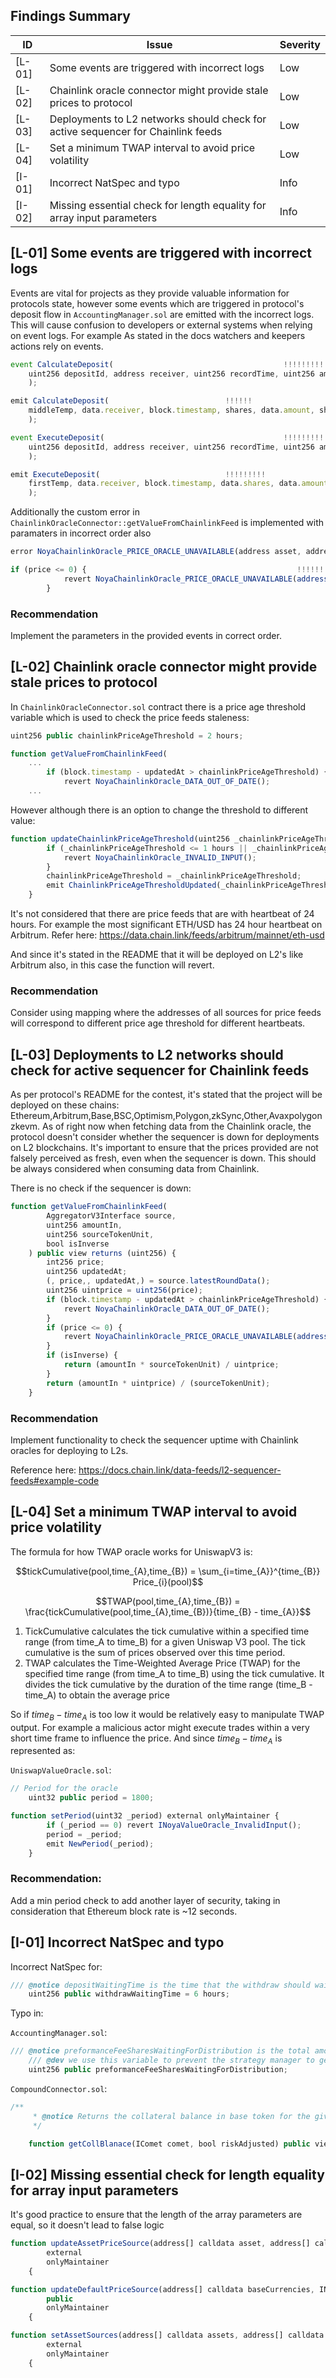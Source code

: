 ## Findings Summary

| ID | Issue | Severity |
| - | - | - |
| [L-01] | Some events are triggered with incorrect logs | Low |
| [L-02] | Chainlink oracle connector might provide stale prices to protocol | Low |
| [L-03] | Deployments to L2 networks should check for active sequencer for Chainlink feeds | Low |
| [L-04] | Set a minimum TWAP interval to avoid price volatility | Low |
| [I-01] | Incorrect NatSpec and typo | Info |
| [I-02] | Missing essential check for length equality for array input parameters | Info |

## [L-01] Some events are triggered with incorrect logs

Events are vital for projects as they provide valuable information for protocols state, however some events which are triggered in protocol's deposit flow in `AccountingManager.sol` are emitted with the incorrect logs. This will cause confusion to developers or external systems when relying on event logs. For example As stated in the docs watchers and keepers actions rely on events.

```javascript
event CalculateDeposit(                                      !!!!!!!!!!!!!!  
    uint256 depositId, address receiver, uint256 recordTime, uint256 amount, uint256 shares, uint256 sharePrice
    );

emit CalculateDeposit(                          !!!!!!
    middleTemp, data.receiver, block.timestamp, shares, data.amount, shares * 1e18 / data.amount
    );

event ExecuteDeposit(                                        !!!!!!!!!!!!!!
    uint256 depositId, address receiver, uint256 recordTime, uint256 amount, uint256 shares, uint256 sharePrice
    );

emit ExecuteDeposit(                            !!!!!!!!!
    firstTemp, data.receiver, block.timestamp, data.shares, data.amount, data.shares * 1e18 / data.amount
    );
``` 

Additionally the custom error in `ChainlinkOracleConnector::getValueFromChainlinkFeed` is implemented with paramaters in incorrect order also

```javascript                                                                        !!!!!!!!!!!!!!
error NoyaChainlinkOracle_PRICE_ORACLE_UNAVAILABLE(address asset, address baseToken, address source);

if (price <= 0) {                                               !!!!!!!!!!!!!!
            revert NoyaChainlinkOracle_PRICE_ORACLE_UNAVAILABLE(address(source), address(0), address(0));
        }
```

### Recommendation

Implement the parameters in the provided events in correct order.

## [L-02] Chainlink oracle connector might provide stale prices to protocol

In `ChainlinkOracleConnector.sol` contract there is a price age threshold variable which is used to check the price feeds staleness: 

```javascript
uint256 public chainlinkPriceAgeThreshold = 2 hours;

function getValueFromChainlinkFeed(
    ...
        if (block.timestamp - updatedAt > chainlinkPriceAgeThreshold) {
            revert NoyaChainlinkOracle_DATA_OUT_OF_DATE();
    ...
```

However although there is an option to change the threshold to different value: 

```javascript
function updateChainlinkPriceAgeThreshold(uint256 _chainlinkPriceAgeThreshold) external onlyMaintainer {
        if (_chainlinkPriceAgeThreshold <= 1 hours || _chainlinkPriceAgeThreshold >= 10 days) {
            revert NoyaChainlinkOracle_INVALID_INPUT();
        }
        chainlinkPriceAgeThreshold = _chainlinkPriceAgeThreshold;
        emit ChainlinkPriceAgeThresholdUpdated(_chainlinkPriceAgeThreshold);
    }
```

It's not considered that there are price feeds that are with heartbeat of 24 hours. For example the most significant ETH/USD has 24 hour heartbeat on Arbitrum.
Refer here:
https://data.chain.link/feeds/arbitrum/mainnet/eth-usd

And since it's stated in the README that it will be deployed on L2's like Arbitrum also, in this case the function will revert.

### Recommendation

Consider using mapping where the addresses of all sources for price feeds will correspond to different price age threshold for different heartbeats.

## [L-03] Deployments to L2 networks should check for active sequencer for Chainlink feeds

As per protocol's README for the contest, it's stated that the project will be deployed on these chains: Ethereum,Arbitrum,Base,BSC,Optimism,Polygon,zkSync,Other,Avaxpolygon zkevm. As of right now when fetching data from the Chainlink oracle, the protocol doesn't consider whether the sequencer is down for deployments on L2 blockchains. It's important to ensure that the prices provided are not falsely perceived as fresh, even when the sequencer is down. This should be always considered when consuming data from Chainlink.

There is no check if the sequencer is down: 

```javascript
function getValueFromChainlinkFeed(
        AggregatorV3Interface source,
        uint256 amountIn,
        uint256 sourceTokenUnit,
        bool isInverse
    ) public view returns (uint256) {
        int256 price;
        uint256 updatedAt;
        (, price,, updatedAt,) = source.latestRoundData();
        uint256 uintprice = uint256(price);
        if (block.timestamp - updatedAt > chainlinkPriceAgeThreshold) {
            revert NoyaChainlinkOracle_DATA_OUT_OF_DATE();
        }
        if (price <= 0) {
            revert NoyaChainlinkOracle_PRICE_ORACLE_UNAVAILABLE(address(source), address(0), address(0));
        }
        if (isInverse) {
            return (amountIn * sourceTokenUnit) / uintprice;
        }
        return (amountIn * uintprice) / (sourceTokenUnit);
    }
```

### Recommendation

Implement functionality to check the sequencer uptime with Chainlink oracles for deploying to L2s.

Reference here: https://docs.chain.link/data-feeds/l2-sequencer-feeds#example-code

## [L-04] Set a minimum TWAP interval to avoid price volatility

The formula for how TWAP oracle works for UniswapV3 is: 

$$tickCumulative(pool,time_{A},time_{B}) = \sum_{i=time_{A}}^{time_{B}} Price_{i}(pool)$$

$$TWAP(pool,time_{A},time_{B}) = \frac{tickCumulative(pool,time_{A},time_{B})}{time_{B} - time_{A}}$$

1. TickCumulative calculates the tick cumulative within a specified time range (from time_A to time_B) for a given Uniswap V3 pool. The tick cumulative is the sum of prices observed over this time period.
2. TWAP calculates the Time-Weighted Average Price (TWAP) for the specified time range (from time_A to time_B) using the tick cumulative. It divides the tick cumulative by the duration of the time range (time_B - time_A) to obtain the average price

So if $time_{B} - time_{A}$ is too low it would be relatively easy to manipulate TWAP output. For example a malicious actor might execute trades within a very short time frame to influence the price. And since $time_{B} - time_{A}$ is represented as: 

`UniswapValueOracle.sol`:

```javascript
// Period for the oracle
    uint32 public period = 1800;

function setPeriod(uint32 _period) external onlyMaintainer {
        if (_period == 0) revert INoyaValueOracle_InvalidInput();
        period = _period;
        emit NewPeriod(_period);
    }
```

### Recommendation:

Add a min period check to add another layer of security, taking in consideration that Ethereum block rate is ~12 seconds.

## [I-01] Incorrect NatSpec and typo 

Incorrect NatSpec for: 

```javascript
/// @notice depositWaitingTime is the time that the withdraw should wait for execution after calculation
    uint256 public withdrawWaitingTime = 6 hours;
```

Typo in: 

`AccountingManager.sol`:
```javascript
/// @notice preformanceFeeSharesWaitingForDistribution is the total amount of shares that are waiting for distribution of the performance fee
    /// @dev we use this variable to prevent the strategy manager to get the performance fee before the lock period is passed
    uint256 public preformanceFeeSharesWaitingForDistribution;
```

`CompoundConnector.sol`:
```javascript
/**
     * @notice Returns the collateral balance in base token for the given comet.
     */

    function getCollBlanace(IComet comet, bool riskAdjusted) public view returns (uint256 CollValue) {
```

## [I-02] Missing essential check for length equality for array input parameters

It's good practice to ensure that the length of the array parameters are equal, so it doesn't lead to false logic

```javascript
function updateAssetPriceSource(address[] calldata asset, address[] calldata baseToken, address[] calldata oracle)
        external
        onlyMaintainer
    {

function updateDefaultPriceSource(address[] calldata baseCurrencies, INoyaValueOracle[] calldata oracles)
        public
        onlyMaintainer
    {

function setAssetSources(address[] calldata assets, address[] calldata baseTokens, address[] calldata sources)
        external
        onlyMaintainer
    {
```